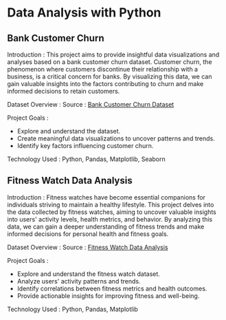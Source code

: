 # Data Analysis with Python

## Bank Customer Churn
Introduction : 
This project aims to provide insightful data visualizations and analyses based on a bank customer churn dataset. Customer churn, the phenomenon where customers discontinue their relationship with a business, is a critical concern for banks. By visualizing this data, we can gain valuable insights into the factors contributing to churn and make informed decisions to retain customers.

Dataset Overview :
Source : [Bank Customer Churn Dataset](https://www.kaggle.com/datasets/radheshyamkollipara/bank-customer-churn)

Project Goals :
- Explore and understand the dataset.
- Create meaningful data visualizations to uncover patterns and trends.
- Identify key factors influencing customer churn.
  
Technology Used : 
Python, Pandas, Matplotlib, Seaborn

## Fitness Watch Data Analysis
Introduction : 
Fitness watches have become essential companions for individuals striving to maintain a healthy lifestyle. This project delves into the data collected by fitness watches, aiming to uncover valuable insights into users' activity levels, health metrics, and behavior. By analyzing this data, we can gain a deeper understanding of fitness trends and make informed decisions for personal health and fitness goals.

Dataset Overview :
Source : [Fitness Watch Data Analysis](https://statso.io/fitness-data-analysis-case-study/)

Project Goals :
- Explore and understand the fitness watch dataset.
- Analyze users' activity patterns and trends.
- Identify correlations between fitness metrics and health outcomes.
- Provide actionable insights for improving fitness and well-being.
  
Technology Used : 
Python, Pandas, Matplotlib
